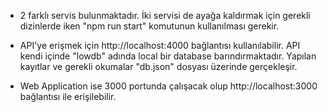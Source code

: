 - 2 farklı servis bulunmaktadır. İki servisi de ayağa kaldırmak için gerekli dizinlerde iken "npm run start" komutunun kullanılması gerekir.

- API'ye erişmek için http://localhost:4000 bağlantısı kullanılabilir. 
API kendi içinde "lowdb" adında local bir database barındırmaktadır. Yapılan kayıtlar ve gerekli okumalar "db.json" dosyası üzerinde gerçekleşir.

- Web Application ise 3000 portunda çalışacak olup http://localhost:3000 bağlantısı ile erişilebilir.


